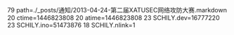 79 path=./_posts/通知/2013-04-24-第二届XATUSEC网络攻防大赛.markdown
20 ctime=1446823808
20 atime=1446823808
23 SCHILY.dev=16777220
23 SCHILY.ino=51473876
18 SCHILY.nlink=1
